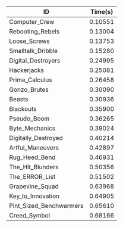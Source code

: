 |ID|Time(s)|
|-|-|
|Computer_Crew|0.10551|
|Rebooting_Rebels|0.13004|
|Loose_Screws|0.13753|
|Smalltalk_Dribble|0.15280|
|Digital_Destroyers|0.24995|
|Hackerjacks|0.25081|
|Prime_Calculus|0.26458|
|Gonzo_Brutes|0.30090|
|Beasts|0.30936|
|Blackouts|0.35900|
|Pseudo_Boom|0.36265|
|Byte_Mechanics|0.39024|
|Digitally_Destroyed|0.40214|
|Artful_Maneuvers|0.42897|
|Rug_Heed_Bend|0.46931|
|The_Hit_Blunders|0.50356|
|The_ERROR_List|0.51502|
|Grapevine_Squad|0.63968|
|Key_to_Innovation|0.64905|
|Pint_Sized_Benchwarmers|0.65610|
|Creed_Symbol|0.68166|
